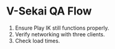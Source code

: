 # V-Sekai QA Flow

1. Ensure Play IK still functions properly.
2. Verify networking with three clients.
3. Check load times.